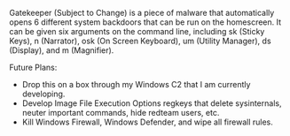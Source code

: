 Gatekeeper (Subject to Change) is a piece of malware that automatically opens 6 different system backdoors that can be run on the homescreen.
It can be given six arguments on the command line, including sk (Sticky Keys), n (Narrator), osk (On Screen Keyboard), um (Utility Manager), ds (Display), and m (Magnifier).

Future Plans:
  - Drop this on a box through my Windows C2 that I am currently developing.
  - Develop Image File Execution Options regkeys that delete sysinternals, neuter important commands, hide redteam users, etc.
  - Kill Windows Firewall, Windows Defender, and wipe all firewall rules.
